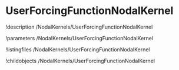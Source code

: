 <!-- MOOSE Documentation Stub: Remove this when content is added. -->

# UserForcingFunctionNodalKernel
!description /NodalKernels/UserForcingFunctionNodalKernel

!parameters /NodalKernels/UserForcingFunctionNodalKernel

!listingfiles /NodalKernels/UserForcingFunctionNodalKernel

!childobjects /NodalKernels/UserForcingFunctionNodalKernel

